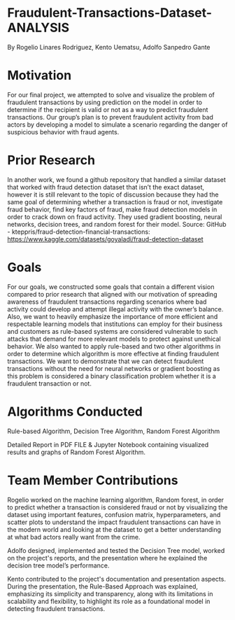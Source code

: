 # Fraudulent-Transactions-Dataset-ANALYSIS

By Rogelio Linares Rodriguez, Kento Uematsu, Adolfo Sanpedro Gante

# Motivation
For our final project, we attempted to solve and visualize the problem of fraudulent transactions by using prediction on the model in order to determine if the recipient is valid or not as a way to predict fraudulent transactions. Our group’s plan is to prevent fraudulent activity from bad actors by developing a model to simulate a scenario regarding the danger of suspicious behavior with fraud agents.

# Prior Research
In another work, we found a github repository that handled a similar dataset that worked with fraud detection dataset that isn’t the exact dataset, however it is still relevant to the topic of discussion because they had the same goal of determining whether a transaction is fraud or not, investigate fraud behavior, find key factors of fraud, make fraud detection models in order to crack down on fraud activity. They used gradient boosting, neural networks, decision trees, and random forest for their model.
Source: GitHub - kteppris/fraud-detection-financial-transactions: https://www.kaggle.com/datasets/goyaladi/fraud-detection-dataset

# Goals
For our goals, we constructed some goals that contain a different vision compared to prior research that aligned with our motivation of spreading awareness of fraudulent transactions regarding scenarios where bad activity could develop and attempt illegal activity with the owner’s balance. Also, we want to heavily emphasize the importance of more efficient and respectable learning models that institutions can employ for their business and customers as rule-based systems are considered vulnerable to such attacks that demand for more relevant models to protect against unethical behavior. We also wanted to apply rule-based and two other algorithms in order to determine which algorithm is more effective at finding fraudulent transactions. We want to demonstrate that we can detect fraudulent transactions without the need for neural networks or gradient boosting as this problem is considered a binary classification problem whether it is a fraudulent transaction or not.

# Algorithms Conducted
Rule-based Algorithm, Decision Tree Algorithm, Random Forest Algorithm

Detailed Report in PDF FILE & Jupyter Notebook containing visualized results and graphs of Random Forest Algorithm.

# Team Member Contributions
Rogelio worked on the machine learning algorithm, Random forest, in order to predict whether a transaction is considered fraud or not by visualizing the dataset using important features, confusion matrix, hyperparameters, and scatter plots to understand the impact fraudulent transactions can have in the modern world and looking at the dataset to get a better understanding at what bad actors really want from the crime. 

Adolfo designed, implemented and tested the Decision Tree model, worked on the project's reports, and the presentation where he explained the decision tree model’s performance.

Kento contributed to the project's documentation and presentation aspects. During the presentation, the Rule-Based Approach was explained, emphasizing its simplicity and transparency, along with its limitations in scalability and flexibility, to highlight its role as a foundational model in detecting fraudulent transactions.

